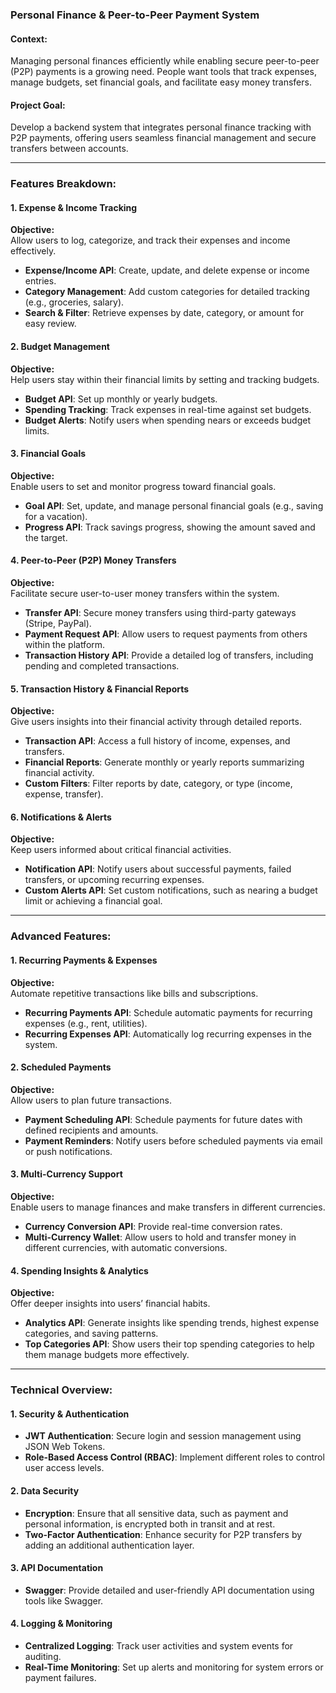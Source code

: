### **Personal Finance & Peer-to-Peer Payment System**

#### **Context:**

Managing personal finances efficiently while enabling secure peer-to-peer (P2P) payments is a growing need. People want tools that track expenses, manage budgets, set financial goals, and facilitate easy money transfers.

#### **Project Goal:**

Develop a backend system that integrates personal finance tracking with P2P payments, offering users seamless financial management and secure transfers between accounts.

---

### **Features Breakdown:**

#### **1. Expense & Income Tracking**

**Objective:**  
Allow users to log, categorize, and track their expenses and income effectively.

- **Expense/Income API**: Create, update, and delete expense or income entries.
- **Category Management**: Add custom categories for detailed tracking (e.g., groceries, salary).
- **Search & Filter**: Retrieve expenses by date, category, or amount for easy review.

#### **2. Budget Management**

**Objective:**  
Help users stay within their financial limits by setting and tracking budgets.

- **Budget API**: Set up monthly or yearly budgets.
- **Spending Tracking**: Track expenses in real-time against set budgets.
- **Budget Alerts**: Notify users when spending nears or exceeds budget limits.

#### **3. Financial Goals**

**Objective:**  
Enable users to set and monitor progress toward financial goals.

- **Goal API**: Set, update, and manage personal financial goals (e.g., saving for a vacation).
- **Progress API**: Track savings progress, showing the amount saved and the target.

#### **4. Peer-to-Peer (P2P) Money Transfers**

**Objective:**  
Facilitate secure user-to-user money transfers within the system.

- **Transfer API**: Secure money transfers using third-party gateways (Stripe, PayPal).
- **Payment Request API**: Allow users to request payments from others within the platform.
- **Transaction History API**: Provide a detailed log of transfers, including pending and completed transactions.

#### **5. Transaction History & Financial Reports**

**Objective:**  
Give users insights into their financial activity through detailed reports.

- **Transaction API**: Access a full history of income, expenses, and transfers.
- **Financial Reports**: Generate monthly or yearly reports summarizing financial activity.
- **Custom Filters**: Filter reports by date, category, or type (income, expense, transfer).

#### **6. Notifications & Alerts**

**Objective:**  
Keep users informed about critical financial activities.

- **Notification API**: Notify users about successful payments, failed transfers, or upcoming recurring expenses.
- **Custom Alerts API**: Set custom notifications, such as nearing a budget limit or achieving a financial goal.

---

### **Advanced Features:**

#### **1. Recurring Payments & Expenses**

**Objective:**  
Automate repetitive transactions like bills and subscriptions.

- **Recurring Payments API**: Schedule automatic payments for recurring expenses (e.g., rent, utilities).
- **Recurring Expenses API**: Automatically log recurring expenses in the system.

#### **2. Scheduled Payments**

**Objective:**  
Allow users to plan future transactions.

- **Payment Scheduling API**: Schedule payments for future dates with defined recipients and amounts.
- **Payment Reminders**: Notify users before scheduled payments via email or push notifications.

#### **3. Multi-Currency Support**

**Objective:**  
Enable users to manage finances and make transfers in different currencies.

- **Currency Conversion API**: Provide real-time conversion rates.
- **Multi-Currency Wallet**: Allow users to hold and transfer money in different currencies, with automatic conversions.

#### **4. Spending Insights & Analytics**

**Objective:**  
Offer deeper insights into users’ financial habits.

- **Analytics API**: Generate insights like spending trends, highest expense categories, and saving patterns.
- **Top Categories API**: Show users their top spending categories to help them manage budgets more effectively.

---

### **Technical Overview:**

#### **1. Security & Authentication**

- **JWT Authentication**: Secure login and session management using JSON Web Tokens.
- **Role-Based Access Control (RBAC)**: Implement different roles to control user access levels.

#### **2. Data Security**

- **Encryption**: Ensure that all sensitive data, such as payment and personal information, is encrypted both in transit and at rest.
- **Two-Factor Authentication**: Enhance security for P2P transfers by adding an additional authentication layer.

#### **3. API Documentation**

- **Swagger**: Provide detailed and user-friendly API documentation using tools like Swagger.

#### **4. Logging & Monitoring**

- **Centralized Logging**: Track user activities and system events for auditing.
- **Real-Time Monitoring**: Set up alerts and monitoring for system errors or payment failures.
